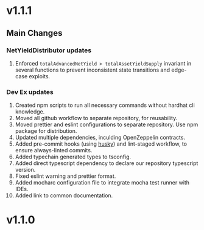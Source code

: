 # v1.1.1
## Main Changes

### NetYieldDistributor updates

1. Enforced `totalAdvancedNetYield > totalAssetYieldSupply` invariant in several functions to prevent inconsistent state
   transitions and edge-case exploits.

### Dev Ex updates

1. Created npm scripts to run all necessary commands without hardhat cli knowledge.
1. Moved all github workflow to separate repository, for reusability.
1. Moved prettier and eslint configurations to separate repository. Use npm package for distribution.
1. Updated multiple dependencies, inculding OpenZeppelin contracts.
1. Added pre-commit hooks (using [husky](https://github.com/typicode/husky)) and lint-staged workflow, to ensure
   always-linted commits.
1. Added typechain generated types to tsconfig.
1. Added direct typescript dependency to declare our repository typescript version.
1. Fixed eslint warning and prettier format.
1. Added mocharc configuration file to integrate mocha test runner with IDEs.
1. Added link to common documentation.

# v1.1.0

